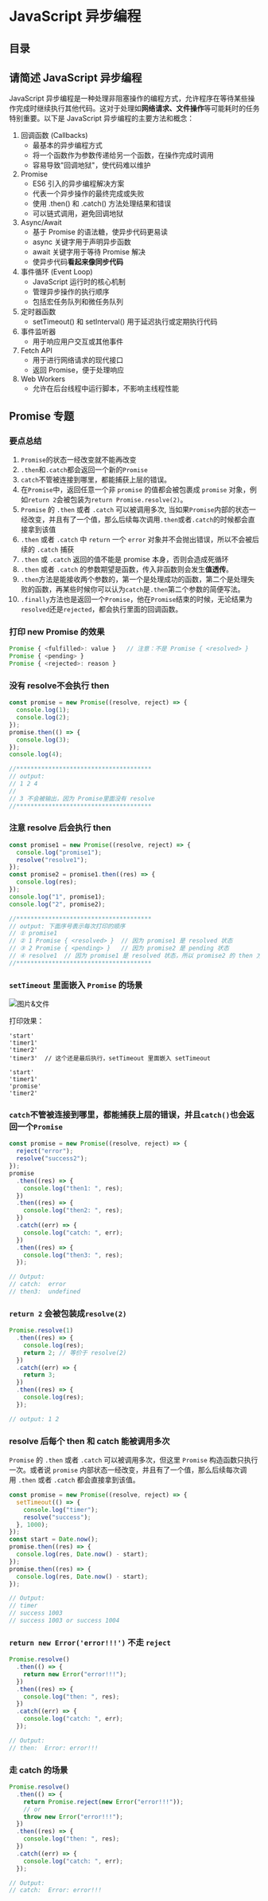 
# JavaScript 异步编程



## 目录
<!-- toc -->
 ## 请简述 JavaScript 异步编程 

JavaScript 异步编程是一种处理非阻塞操作的编程方式，允许程序在等待某些操作完成时继续执行其他代码。这对于处理如**网络请求、文件操作**等可能耗时的任务特别重要。以下是 JavaScript 异步编程的主要方法和概念：

1. 回调函数 (Callbacks)
	- 最基本的异步编程方式
	- 将一个函数作为参数传递给另一个函数，在操作完成时调用
	- 容易导致"回调地狱"，使代码难以维护
2. Promise
	- ES6 引入的异步编程解决方案
	- 代表一个异步操作的最终完成或失败
	- 使用 .then() 和 .catch() 方法处理结果和错误
	- 可以链式调用，避免回调地狱
3. Async/Await
	- 基于 Promise 的语法糖，使异步代码更易读
	- async 关键字用于声明异步函数
	- await 关键字用于等待 Promise 解决
	- 使异步代码**看起来像同步代码**
4. 事件循环 (Event Loop)
	- JavaScript 运行时的核心机制
	- 管理异步操作的执行顺序
	- 包括宏任务队列和微任务队列
5. 定时器函数
	- setTimeout() 和 setInterval() 用于延迟执行或定期执行代码
6. 事件监听器
	- 用于响应用户交互或其他事件
7. Fetch API
	- 用于进行网络请求的现代接口
	- 返回 Promise，便于处理响应
8. Web Workers
	- 允许在后台线程中运行脚本，不影响主线程性能

## Promise 专题


### 要点总结

1. `Promise`的状态一经改变就不能再改变
2. `.then`和`.catch`都会返回一个新的`Promise`
3. `catch`不管被连接到哪里，都能捕获上层的错误。
4. 在`Promise`中，返回任意一个非 `promise` 的值都会被包裹成 `promise` 对象，例如`return 2`会被包装为`return Promise.resolve(2)`。
5. `Promise` 的 `.then` 或者 `.catch` 可以被调用多次, 当如果`Promise`内部的状态一经改变，并且有了一个值，那么后续每次调用`.then`或者`.catch`的时候都会直接拿到该值
6. `.then` 或者 `.catch` 中 `return` 一个 `error` 对象并不会抛出错误，所以不会被后续的 `.catch` 捕获 
7. `.then` 或 `.catch` 返回的值不能是 promise 本身，否则会造成死循环
8. `.then` 或者 `.catch` 的参数期望是函数，传入非函数则会发生**值透传**。
9. `.then`方法是能接收两个参数的，第一个是处理成功的函数，第二个是处理失败的函数，再某些时候你可以认为`catch`是`.then`第二个参数的简便写法。
10. `.finally`方法也是返回一个`Promise`，他在`Promise`结束的时候，无论结果为`resolved`还是`rejected`，都会执行里面的回调函数。


### 打印 new Promise 的效果

```javascript
Promise { <fulfilled>: value }   // 注意：不是 Promise { <resolved> } 
Promise { <pending> }
Promise { <rejected>: reason }  
```

### 没有 resolve不会执行 then

```javascript hl:14
const promise = new Promise((resolve, reject) => {
  console.log(1);
  console.log(2);
});
promise.then(() => {
  console.log(3);
});
console.log(4);

//**************************************
// output:
// 1 2 4
//
// 3 不会被输出，因为 Promise里面没有 resolve
//**************************************

```

### 注意 resolve 后会执行 then

```javascript hl:16
const promise1 = new Promise((resolve, reject) => {
  console.log("promise1");
  resolve("resolve1");
});
const promise2 = promise1.then((res) => {
  console.log(res);
});
console.log("1", promise1);
console.log("2", promise2);

//**************************************
// output: 下面序号表示每次打印的顺序
// ① promise1
// ② 1 Promise { <resolved> }  // 因为 promise1 是 resolved 状态
// ③ 2 Promise { <pending> }   // 因为 promise2 是 pending 状态
// ④ resolve1  // 因为 promise1 是 resolved 状态，所以 promise2 的 then 方法会执行
//**************************************

```

###  `setTimeout` 里面嵌入 `Promise` 的场景


![图片&文件](./files/Pastedimage20240911082045.png)

打印效果：

``` hl:4
'start'
'timer1'
'timer2'
'timer3'  // 这个还是最后执行，setTimeout 里面嵌入 setTimeout
```

```
'start'
'timer1'
'promise'
'timer2'
```

### `catch`不管被连接到哪里，都能捕获上层的错误，并且`catch()`也会返回一个`Promise`

```javascript
const promise = new Promise((resolve, reject) => {
  reject("error");
  resolve("success2");
});
promise
  .then((res) => {
    console.log("then1: ", res);
  })
  .then((res) => {
    console.log("then2: ", res);
  })
  .catch((err) => {
    console.log("catch: ", err);
  })
  .then((res) => {
    console.log("then3: ", res);
  });

// Output:
// catch:  error
// then3:  undefined
```

###  `return 2` 会被包装成`resolve(2)`

```javascript
Promise.resolve(1)
  .then((res) => {
    console.log(res);
    return 2; // 等价于 resolve(2)
  })
  .catch((err) => {
    return 3;
  })
  .then((res) => {
    console.log(res);
  });

// output: 1 2

```

### resolve 后每个 then 和 catch 能被调用多次

`Promise` 的 `.then` 或者 `.catch` 可以被调用多次，但这里 `Promise` 构造函数只执行一次。或者说 `promise` 内部状态一经改变，并且有了一个值，那么后续每次调用 `.then` 或者 `.catch` 都会直接拿到该值。

```javascript
const promise = new Promise((resolve, reject) => {
  setTimeout(() => {
    console.log("timer");
    resolve("success");
  }, 1000);
});
const start = Date.now();
promise.then((res) => {
  console.log(res, Date.now() - start);
});
promise.then((res) => {
  console.log(res, Date.now() - start);
});

// Output:
// timer
// success 1003
// success 1003 or success 1004

```

### `return new Error('error!!!')` 不走 `reject`

```javascript
Promise.resolve()
  .then(() => {
    return new Error("error!!!");
  })
  .then((res) => {
    console.log("then: ", res);
  })
  .catch((err) => {
    console.log("catch: ", err);
  });

// Output:
// then:  Error: error!!!
```

### 走 catch 的场景

```javascript hl:3,5
Promise.resolve()
  .then(() => {
    return Promise.reject(new Error("error!!!"));
    // or
    throw new Error("error!!!");
  })
  .then((res) => {
    console.log("then: ", res);
  })
  .catch((err) => {
    console.log("catch: ", err);
  });

// Output:
// catch:  Error: error!!!
```





